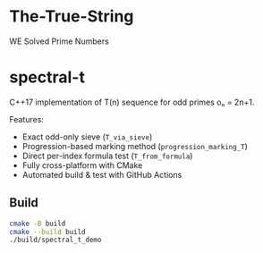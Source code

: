 # The-True-String
WE Solved Prime Numbers
# spectral-t

C++17 implementation of T(n) sequence for odd primes oₙ = 2n+1.

Features:
- Exact odd-only sieve (`T_via_sieve`)
- Progression-based marking method (`progression_marking_T`)
- Direct per-index formula test (`T_from_formula`)
- Fully cross-platform with CMake
- Automated build & test with GitHub Actions

## Build
```bash
cmake -B build
cmake --build build
./build/spectral_t_demo
